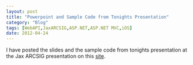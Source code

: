 ```yaml
---
layout: post
title: "Powerpoint and Sample Code from Tonights Presentation"
category: "Blog"
tags: [WebAPI,JaxARCSIG,ASP.NET,ASP.NET MVC,iOS]
date: 2012-04-24
---
```



I have posted the slides and the sample code from tonights presentation at the Jax ARCSIG presentation on this [site](../powerpoint "powerpoint").